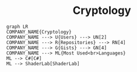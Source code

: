 <h1 align="center">Cryptology</h1>

```mermaid
graph LR
COMPANY_NAME{Cryptology}
COMPANY_NAME ---> U{Users} ---> UN[2]
COMPANY_NAME ---> R{Repositories} ---> RN[4]
COMPANY_NAME ---> G{Gists} ---> GN[4]
COMPANY_NAME ---> ML{Most Used<br>Languages}
ML --> C#[C#]
ML --> ShaderLab[ShaderLab]
```
